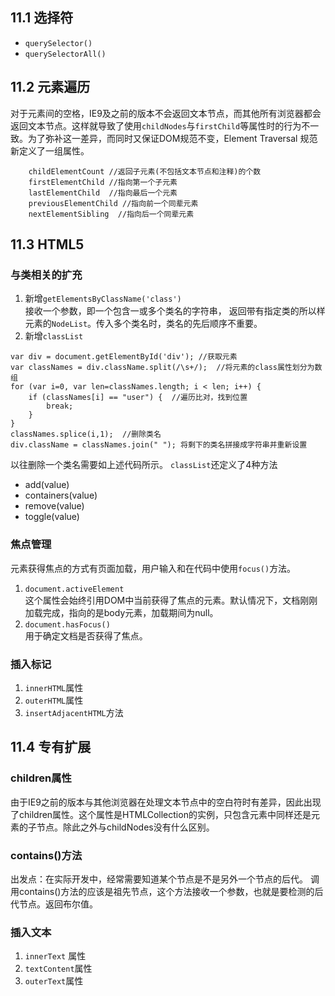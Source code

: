 ## 11.1 选择符
- `querySelector()`
- `querySelectorAll()`

## 11.2 元素遍历
对于元素间的空格，IE9及之前的版本不会返回文本节点，而其他所有浏览器都会返回文本节点。这样就导致了使用`childNodes`与`firstChild`等属性时的行为不一致。为了弥补这一差异，而同时又保证DOM规范不变，Element Traversal 规范新定义了一组属性。
```
	childElementCount //返回子元素(不包括文本节点和注释)的个数
	firstElementChild //指向第一个子元素
	lastElementChild  //指向最后一个元素
	previousElementChild //指向前一个同辈元素
	nextElementSibling  //指向后一个同辈元素
```
## 11.3 HTML5

### 与类相关的扩充
1. 新增`getElementsByClassName('class')`  
接收一个参数，即一个包含一或多个类名的字符串，
返回带有指定类的所以样元素的`NodeList`。传入多个类名时，类名的先后顺序不重要。
2. 新增`classList`
```
var div = document.getElementById('div'); //获取元素
var classNames = div.className.split(/\s+/);  //将元素的class属性划分为数组
for (var i=0, var len=classNames.length; i < len; i++) {
	if (classNames[i] == "user") {  //遍历比对，找到位置
		break;
	}
}
classNames.splice(i,1);  //删除类名
div.className = classNames.join(" "); 将剩下的类名拼接成字符串并重新设置
```

以往删除一个类名需要如上述代码所示。
`classList`还定义了4种方法
- add(value)
- containers(value)
- remove(value)
- toggle(value)

### 焦点管理
元素获得焦点的方式有页面加载，用户输入和在代码中使用`focus()`方法。
1. `document.activeElement`  
这个属性会始终引用DOM中当前获得了焦点的元素。默认情况下，文档刚刚加载完成，指向的是body元素，加载期间为null。
2. `document.hasFocus()`  
用于确定文档是否获得了焦点。

### 插入标记
1. `innerHTML`属性
2. `outerHTML`属性
3. `insertAdjacentHTML`方法

## 11.4 专有扩展
### children属性
由于IE9之前的版本与其他浏览器在处理文本节点中的空白符时有差异，因此出现了children属性。这个属性是HTMLCollection的实例，只包含元素中同样还是元素的子节点。除此之外与childNodes没有什么区别。
### contains()方法
出发点：在实际开发中，经常需要知道某个节点是不是另外一个节点的后代。
调用contains()方法的应该是祖先节点，这个方法接收一个参数，也就是要检测的后代节点。返回布尔值。
### 插入文本
1. `innerText` 属性
2. `textContent`属性
3. `outerText`属性
